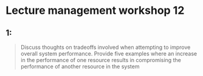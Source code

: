 # Lecture management workshop 12

## 1:

>Discuss thoughts on tradeoffs involved when attempting to improve overall system performance. Provide five examples where an increase in the performance of one resource results in compromising the performance of another resource in the system
